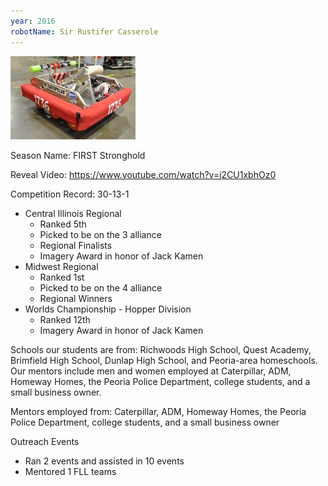 ```yaml
---
year: 2016
robotName: Sir Rustifer Casserole
---
```


![2016 Robot](assets/img/general/2016_robot.jpg)

Season Name: FIRST Stronghold

Reveal Video: https://www.youtube.com/watch?v=j2CU1xbhOz0

Competition Record: 30-13-1

* Central Illinois Regional
  * Ranked 5th
  * Picked to be on the 3 alliance
  * Regional Finalists
  * Imagery Award in honor of Jack Kamen
* Midwest Regional
  * Ranked 1st
  * Picked to be on the 4 alliance
  * Regional Winners
* Worlds Championship - Hopper Division
  * Ranked 12th
  * Imagery Award in honor of Jack Kamen

Schools our students are from: Richwoods High School, Quest Academy, Brimfield High School, Dunlap High School, and Peoria-area homeschools.  Our mentors include men and women employed at Caterpillar, ADM, Homeway Homes, the Peoria Police Department, college students, and a small business owner.

Mentors employed from: Caterpillar, ADM, Homeway Homes, the Peoria Police Department, college students, and a small business owner

Outreach Events
* Ran 2 events and assisted in 10 events
* Mentored 1 FLL teams